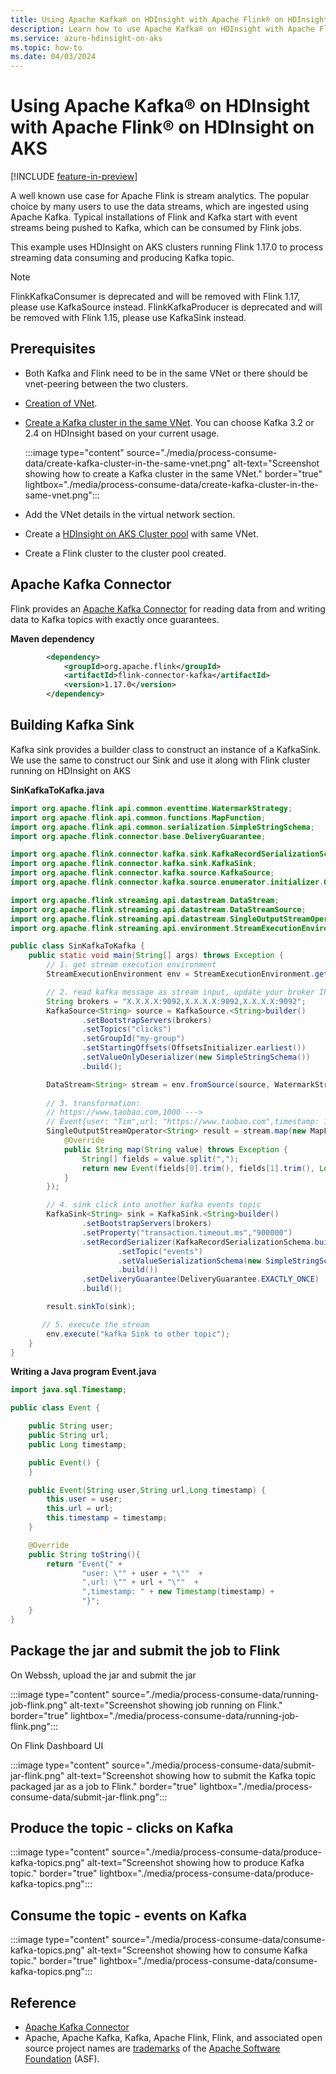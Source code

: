 ```yaml
---
title: Using Apache Kafka® on HDInsight with Apache Flink® on HDInsight on AKS
description: Learn how to use Apache Kafka® on HDInsight with Apache Flink® on HDInsight on AKS
ms.service: azure-hdinsight-on-aks
ms.topic: how-to
ms.date: 04/03/2024
---
```

 
# Using Apache Kafka® on HDInsight with Apache Flink® on HDInsight on AKS

[!INCLUDE [feature-in-preview](../includes/feature-in-preview.md)]

A well known use case for Apache Flink is stream analytics. The popular choice by many users to use the data streams, which are ingested using Apache Kafka. Typical installations of Flink and Kafka start with event streams being pushed to Kafka, which can be consumed by Flink jobs.

This example uses HDInsight on AKS clusters running Flink 1.17.0 to process streaming data consuming and producing Kafka topic. 

> [!NOTE]
> FlinkKafkaConsumer is deprecated and will be removed with Flink 1.17, please use KafkaSource instead.
> FlinkKafkaProducer is deprecated and will be removed with Flink 1.15, please use KafkaSink instead.

## Prerequisites

* Both Kafka and Flink need to be in the same VNet or there should be vnet-peering between the two clusters. 
* [Creation of VNet](../../hdinsight/hdinsight-create-virtual-network.md).
* [Create a Kafka cluster in the same VNet](../../hdinsight/kafka/apache-kafka-get-started.md). You can choose Kafka 3.2 or 2.4 on HDInsight based on your current usage.

  :::image type="content" source="./media/process-consume-data/create-kafka-cluster-in-the-same-vnet.png" alt-text="Screenshot showing how to	create a Kafka cluster in the same VNet." border="true" lightbox="./media/process-consume-data/create-kafka-cluster-in-the-same-vnet.png":::
  
* Add the VNet details in the virtual network section.  
* Create a [HDInsight on AKS Cluster pool](../quickstart-create-cluster.md) with same VNet.
* Create a Flink cluster to the cluster pool created. 

## Apache Kafka Connector

Flink provides an [Apache Kafka Connector](https://nightlies.apache.org/flink/flink-docs-release-1.16/docs/connectors/datastream/kafka/) for reading data from and writing data to Kafka topics with exactly once guarantees.

**Maven dependency**
``` xml
        <dependency>
            <groupId>org.apache.flink</groupId>
            <artifactId>flink-connector-kafka</artifactId>
            <version>1.17.0</version>
        </dependency>
```

## Building Kafka Sink 

Kafka sink provides a builder class to construct an instance of a KafkaSink. We use the same to construct our Sink and use it along with Flink cluster running on HDInsight on AKS

**SinKafkaToKafka.java**
``` java
import org.apache.flink.api.common.eventtime.WatermarkStrategy;
import org.apache.flink.api.common.functions.MapFunction;
import org.apache.flink.api.common.serialization.SimpleStringSchema;
import org.apache.flink.connector.base.DeliveryGuarantee;

import org.apache.flink.connector.kafka.sink.KafkaRecordSerializationSchema;
import org.apache.flink.connector.kafka.sink.KafkaSink;
import org.apache.flink.connector.kafka.source.KafkaSource;
import org.apache.flink.connector.kafka.source.enumerator.initializer.OffsetsInitializer;

import org.apache.flink.streaming.api.datastream.DataStream;
import org.apache.flink.streaming.api.datastream.DataStreamSource;
import org.apache.flink.streaming.api.datastream.SingleOutputStreamOperator;
import org.apache.flink.streaming.api.environment.StreamExecutionEnvironment;

public class SinKafkaToKafka {
    public static void main(String[] args) throws Exception {
        // 1. get stream execution environment
        StreamExecutionEnvironment env = StreamExecutionEnvironment.getExecutionEnvironment();

        // 2. read kafka message as stream input, update your broker IPs below
        String brokers = "X.X.X.X:9092,X.X.X.X:9092,X.X.X.X:9092";
        KafkaSource<String> source = KafkaSource.<String>builder()
                .setBootstrapServers(brokers)
                .setTopics("clicks")
                .setGroupId("my-group")
                .setStartingOffsets(OffsetsInitializer.earliest())
                .setValueOnlyDeserializer(new SimpleStringSchema())
                .build();

        DataStream<String> stream = env.fromSource(source, WatermarkStrategy.noWatermarks(), "Kafka Source");
        
        // 3. transformation: 
        // https://www.taobao.com,1000 ---> 
        // Event{user: "Tim",url: "https://www.taobao.com",timestamp: 1970-01-01 00:00:01.0}
        SingleOutputStreamOperator<String> result = stream.map(new MapFunction<String, String>() {
            @Override
            public String map(String value) throws Exception {
                String[] fields = value.split(",");
                return new Event(fields[0].trim(), fields[1].trim(), Long.valueOf(fields[2].trim())).toString();
            }
        });

        // 4. sink click into another kafka events topic
        KafkaSink<String> sink = KafkaSink.<String>builder()
                .setBootstrapServers(brokers)
                .setProperty("transaction.timeout.ms","900000")
                .setRecordSerializer(KafkaRecordSerializationSchema.builder()
                        .setTopic("events")
                        .setValueSerializationSchema(new SimpleStringSchema())
                        .build())
                .setDeliveryGuarantee(DeliveryGuarantee.EXACTLY_ONCE)
                .build();

        result.sinkTo(sink);

       // 5. execute the stream
        env.execute("kafka Sink to other topic");
    }
}
```
**Writing a Java program Event.java**
``` java
import java.sql.Timestamp;

public class Event {

    public String user;
    public String url;
    public Long timestamp;

    public Event() {
    }

    public Event(String user,String url,Long timestamp) {
        this.user = user;
        this.url = url;
        this.timestamp = timestamp;
    }

    @Override
    public String toString(){
        return "Event{" +
                "user: \"" + user + "\""  +
                ",url: \"" + url + "\""  +
                ",timestamp: " + new Timestamp(timestamp) +
                "}";
    }
}
```
## Package the jar and submit the job to Flink

On Webssh, upload the jar and submit the jar

:::image type="content" source="./media/process-consume-data/running-job-flink.png" alt-text="Screenshot showing job running on Flink." border="true" lightbox="./media/process-consume-data/running-job-flink.png":::

On Flink Dashboard UI

:::image type="content" source="./media/process-consume-data/submit-jar-flink.png" alt-text="Screenshot showing how to submit the Kafka topic packaged jar as a job to Flink." border="true" lightbox="./media/process-consume-data/submit-jar-flink.png":::


## Produce the topic - clicks on Kafka

:::image type="content" source="./media/process-consume-data/produce-kafka-topics.png" alt-text="Screenshot showing how to produce Kafka topic." border="true" lightbox="./media/process-consume-data/produce-kafka-topics.png":::

## Consume the topic - events on Kafka

:::image type="content" source="./media/process-consume-data/consume-kafka-topics.png" alt-text="Screenshot showing how to consume Kafka topic." border="true" lightbox="./media/process-consume-data/consume-kafka-topics.png":::

## Reference

* [Apache Kafka Connector](https://nightlies.apache.org/flink/flink-docs-release-1.13/docs/connectors/datastream/kafka)
* Apache, Apache Kafka, Kafka, Apache Flink, Flink, and associated open source project names are [trademarks](../trademarks.md) of the [Apache Software Foundation](https://www.apache.org/) (ASF).
